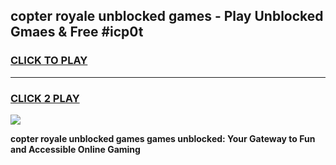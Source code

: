 
## copter royale unblocked games - Play Unblocked Gmaes & Free #icp0t
<h3>
<a href="https://premium.freeplayer.one?title=copter_royale_unblocked_games&ref=01M">CLICK TO PLAY</a></h3>
<hr>

<h3>
<a href="https://premium.freeplayer.one?title=copter_royale_unblocked_games&ref=01M">CLICK 2 PLAY</a>
  
</h3>

<a href="https://premium.freeplayer.one?title=copter_royale_unblocked_games&ref=01M"><img src="https://clearcache.store/games.png"></a>


**copter royale unblocked games games unblocked: Your Gateway to Fun and Accessible Online Gaming**

